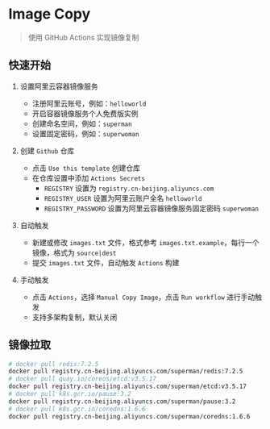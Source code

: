 # Image Copy

> 使用 GitHub Actions 实现镜像复制

## 快速开始

1. 设置阿里云容器镜像服务
    - 注册阿里云账号，例如：`helloworld`
    - 开启容器镜像服务个人免费版实例
    - 创建命名空间，例如：`superman`
    - 设置固定密码，例如：`superwoman`

2. 创建 `Github` 仓库
    - 点击 `Use this template` 创建仓库
    - 在仓库设置中添加 `Actions Secrets`
        - `REGISTRY` 设置为 `registry.cn-beijing.aliyuncs.com`
        - `REGISTRY_USER` 设置为阿里云账户全名 `helloworld`
        - `REGISTRY_PASSWORD` 设置为阿里云容器镜像服务固定密码 `superwoman`

3. 自动触发
    - 新建或修改 `images.txt` 文件，格式参考 `images.txt.example`，每行一个镜像，格式为 `source|dest`
    - 提交 `images.txt` 文件，自动触发 `Actions` 构建

4. 手动触发
    - 点击 `Actions`，选择 `Manual Copy Image`，点击 `Run workflow` 进行手动触发
    - 支持多架构复制，默认关闭

## 镜像拉取

```bash
# docker pull redis:7.2.5
docker pull registry.cn-beijing.aliyuncs.com/superman/redis:7.2.5
# docker pull quay.io/coreos/etcd:v3.5.17
docker pull registry.cn-beijing.aliyuncs.com/superman/etcd:v3.5.17
# docker pull k8s.gcr.io/pause:3.2
docker pull registry.cn-beijing.aliyuncs.com/superman/pause:3.2
# docker pull k8s.gcr.io/coredns:1.6.6
docker pull registry.cn-beijing.aliyuncs.com/superman/coredns:1.6.6
```
